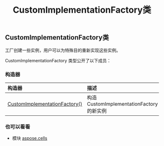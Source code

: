﻿---
title: CustomImplementationFactory类
second_title: Aspose.Cells for Python via .NET API 参考资料
description:
type: docs
weight: 390
url: /zh/python-net/aspose.cells/customimplementationfactory/
is_root: false
---
##  CustomImplementationFactory类
工厂创建一些实例，用户可以为特殊目的重新实现这些实例。



CustomImplementationFactory 类型公开了以下成员：

### 构造器
|构造器|描述|
| :- | :- |
| [CustomImplementationFactory()](/cells/zh/python-net/aspose.cells/customimplementationfactory/__init__/#) |构造 CustomImplementationFactory 的新实例|



### 也可以看看
* 模块 [aspose.cells](..)
